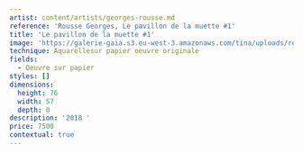 ```yaml
---
artist: content/artists/georges-rousse.md
reference: 'Rousse Georges, Le pavillon de la muette #1'
title: 'Le pavillon de la muette #1'
image: 'https://galerie-gaia.s3.eu-west-3.amazonaws.com/tina/uploads/rousse-georges/galerie-gaia-georges rousse DSC01386.jpg'
technique: Aquarellesur papier oeuvre originale
fields:
  - Oeuvre sur papier
styles: []
dimensions:
  height: 76
  width: 57
  depth: 0
description: '2018 '
price: 7500
contextual: true
---
```


